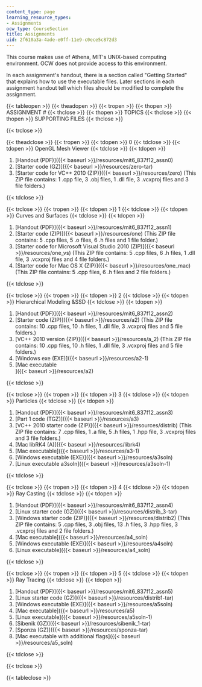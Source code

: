 ```yaml
---
content_type: page
learning_resource_types:
- Assignments
ocw_type: CourseSection
title: Assignments
uid: 2f610a3a-4ade-e0ff-11e9-c0ece5c872d3
---
```


This course makes use of Athena, MIT's UNIX-based computing environment. OCW does not provide access to this environment.

In each assignment's handout, there is a section called "Getting Started" that explains how to use the executable files. Later sections in each assignment handout tell which files should be modified to complete the assignment.

{{< tableopen >}}
{{< theadopen >}}
{{< tropen >}}
{{< thopen >}}
ASSIGNMENT #
{{< thclose >}}
{{< thopen >}}
TOPICS
{{< thclose >}}
{{< thopen >}}
SUPPORTING FILES
{{< thclose >}}

{{< trclose >}}

{{< theadclose >}}
{{< tropen >}}
{{< tdopen >}}
0
{{< tdclose >}}
{{< tdopen >}}
OpenGL Mesh Viewer
{{< tdclose >}}
{{< tdopen >}}


1.  [Handout (PDF)]({{< baseurl >}}/resources/mit6_837f12_assn0)
2.  [Starter code (GZ)]({{< baseurl >}}/resources/zero-tar)
3.  [Starter code for VC++ 2010 (ZIP)]({{< baseurl >}}/resources/zero) (This ZIP file contains: 1 .cpp file, 3 .obj files, 1 .dll file, 3 .vcxproj files and 3 file folders.)


{{< tdclose >}}

{{< trclose >}}
{{< tropen >}}
{{< tdopen >}}
1
{{< tdclose >}}
{{< tdopen >}}
Curves and Surfaces
{{< tdclose >}}
{{< tdopen >}}


1.  [Handout (PDF)]({{< baseurl >}}/resources/mit6_837f12_assn1)
2.  [Starter code (ZIP)]({{< baseurl >}}/resources/one) (This ZIP file contains: 5 .cpp files, 5 .o files, 6 .h files and 1 file folder.)
3.  [Starter code for Microsoft Visual Studio 2010 (ZIP)]({{< baseurl >}}/resources/one_vs) (This ZIP file contains: 5 .cpp files, 6 .h files, 1 .dll file, 3 .vcxproj files and 4 file folders.)
4.  [Starter code for Mac OS X (ZIP)]({{< baseurl >}}/resources/one_mac) (This ZIP file contains: 5 .cpp files, 6 .h files and 2 file folders.)


{{< tdclose >}}

{{< trclose >}}
{{< tropen >}}
{{< tdopen >}}
2
{{< tdclose >}}
{{< tdopen >}}
Hierarchical Modeling &SSD
{{< tdclose >}}
{{< tdopen >}}


1.  [Handout (PDF)]({{< baseurl >}}/resources/mit6_837f12_assn2)
2.  [Starter code (ZIP)]({{< baseurl >}}/resources/a2) (This ZIP file contains: 10 .cpp files, 10 .h files, 1 .dll file, 3 .vcxproj files and 5 file folders.)
3.  [VC++ 2010 version (ZIP)]({{< baseurl >}}/resources/a_2) (This ZIP file contains: 10 .cpp files, 10 .h files, 1 .dll file, 3 .vcxproj files and 5 file folders.)
4.  [Windows exe (EXE)]({{< baseurl >}}/resources/a2-1)
5.  [Mac executable  
    ]({{< baseurl >}}/resources/a2)


{{< tdclose >}}

{{< trclose >}}
{{< tropen >}}
{{< tdopen >}}
3
{{< tdclose >}}
{{< tdopen >}}
Particles
{{< tdclose >}}
{{< tdopen >}}


1.  [Handout (PDF)]({{< baseurl >}}/resources/mit6_837f12_assn3)
2.  [Part 1 code (TGZ)]({{< baseurl >}}/resources/a3)
3.  [VC++ 2010 starter code (ZIP)]({{< baseurl >}}/resources/distrib) (This ZIP file contains: 7 .cpp files, 1 .a file, 5 .h files, 1 .hpp file, 3 .vcxproj files and 3 file folders.)
4.  [Mac libRK4 (A)]({{< baseurl >}}/resources/librk4)
5.  [Mac executable]({{< baseurl >}}/resources/a3-1)
6.  [Windows executable (EXE)]({{< baseurl >}}/resources/a3soln)
7.  [Linux executable a3soln]({{< baseurl >}}/resources/a3soln-1)


{{< tdclose >}}

{{< trclose >}}
{{< tropen >}}
{{< tdopen >}}
4
{{< tdclose >}}
{{< tdopen >}}
Ray Casting
{{< tdclose >}}
{{< tdopen >}}


1.  [Handout (PDF)]({{< baseurl >}}/resources/mit6_837f12_assn4)
2.  [Linux starter code (GZ)]({{< baseurl >}}/resources/distrib_3-tar)
3.  [Windows starter code (ZIP)]({{< baseurl >}}/resources/distrib2) (This ZIP file contains: 5 .cpp files, 3 .obj files, 13 .h files, 3 .hpp files, 3 .vcxproj files and 2 file folders.)
4.  [Mac executable]({{< baseurl >}}/resources/a4_soln)
5.  [Windows executable (EXE)]({{< baseurl >}}/resources/a4soln)
6.  [Linux executable]({{< baseurl >}}/resources/a4_soln)


{{< tdclose >}}

{{< trclose >}}
{{< tropen >}}
{{< tdopen >}}
5
{{< tdclose >}}
{{< tdopen >}}
Ray Tracing
{{< tdclose >}}
{{< tdopen >}}


1.  [Handout (PDF)]({{< baseurl >}}/resources/mit6_837f12_assn5)
2.  [Linux starter code (GZ)]({{< baseurl >}}/resources/distrib1-tar)
3.  [Windows executable (EXE)]({{< baseurl >}}/resources/a5soln)
4.  [Mac executable]({{< baseurl >}}/resources/a5)
5.  [Linux executable]({{< baseurl >}}/resources/a5soln-1)
6.  [Sibenik (GZ)]({{< baseurl >}}/resources/sibenik_1-tar)
7.  [Sponza (GZ)]({{< baseurl >}}/resources/sponza-tar)
8.  [Mac executable with additional flags]({{< baseurl >}}/resources/a5_soln)


{{< tdclose >}}

{{< trclose >}}

{{< tableclose >}}